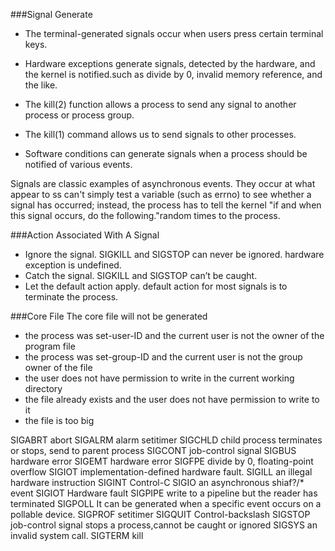 
###Signal Generate

* The terminal-generated signals occur when users press certain terminal keys.

* Hardware exceptions generate signals, detected by the hardware, and the
kernel is notified.such as divide by 0, invalid memory reference, and the like.

* The kill(2) function allows a process to send any signal to another process or
process group.

* The kill(1) command allows us to send signals to other processes.

* Software conditions can generate signals when a process should be notified of
various events.

Signals are classic examples of asynchronous events. They occur at what appear
to ss can't simply test a variable (such as errno) to see whether a signal has
occurred; instead, the process has to tell the kernel "if and when this signal
occurs, do the following."random times to the process.

###Action Associated With A Signal

* Ignore the signal. SIGKILL and SIGSTOP can never be ignored. hardware
exception is undefined.
* Catch the signal. SIGKILL and SIGSTOP can’t be caught.
* Let the default action apply. default action for most signals is to terminate
the process.


###Core File
The core file will not be generated
* the process was set-user-ID and the current user is not the owner of the program file
* the process was set-group-ID and the current user is not the group owner of the file
* the user does not have permission to write in the current working directory
* the file already exists and the user does not have permission to write to it
* the file is too big

SIGABRT  abort
SIGALRM  alarm  setitimer
SIGCHLD  child process terminates or stops, send to parent process
SIGCONT  job-control signal
SIGBUS   hardware error
SIGEMT   hardware error
SIGFPE   divide by 0, floating-point overflow
SIGIOT   implementation-defined hardware fault.
SIGILL   an illegal hardware instruction
SIGINT   Control-C
SIGIO    an asynchronous shiaf?/* event
SIGIOT   Hardware fault
SIGPIPE  write to a pipeline but the reader has terminated
SIGPOLL  It can be generated when a specific event occurs on a pollable device.
SIGPROF  setitimer
SIGQUIT  Control-backslash
SIGSTOP  job-control signal stops a process,cannot be caught or ignored
SIGSYS   an invalid system call.
SIGTERM  kill





